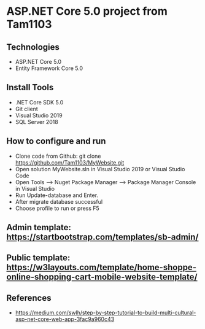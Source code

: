 # ASP.NET Core 5.0 project from Tam1103
## Technologies
- ASP.NET Core 5.0
- Entity Framework Core 5.0
## Install Tools
- .NET Core SDK 5.0
- Git client
- Visual Studio 2019
- SQL Server 2018
## How to configure and run
- Clone code from Github: git clone https://github.com/Tam1103/MyWebsite.git
- Open solution MyWebsite.sln in Visual Studio 2019 or Visual Studio Code
- Open Tools --> Nuget Package Manager -->  Package Manager Console in Visual Studio
- Run Update-database and Enter.
- After migrate database successful
- Choose profile to run or press F5
## Admin template: https://startbootstrap.com/templates/sb-admin/
## Public template: https://w3layouts.com/template/home-shoppe-online-shopping-cart-mobile-website-template/

## References
- https://medium.com/swlh/step-by-step-tutorial-to-build-multi-cultural-asp-net-core-web-app-3fac9a960c43
